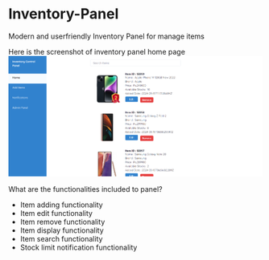 # Inventory-Panel
 Modern and userfriendly Inventory Panel for manage items

Here is the screenshot of inventory panel home page
![home page](https://github.com/savishkadilshan/Inventory-Panel/blob/main/Screenshots/home-page.png)

What are the functionalities included to panel?
 * Item adding functionality
 * Item edit functionality
 * Item remove functionality
 * Item display functionality
 * Item search functionality
 * Stock limit notification functionality
